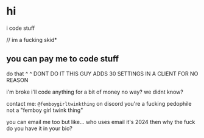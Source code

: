 # hi

i code stuff

// im a fucking skid*

## you can pay me to code stuff

do that ^
^ DONT DO IT THIS GUY ADDS 30 SETTINGS IN A CLIENT FOR NO REASON

i'm broke i'll code anything for a bit of money
no way? we didnt know?

contact me: `@femboygirltwinkthing` on discord
you're a fucking pedophile not a "femboy girl twink thing"

you can email me too but like... who uses email it's 2024
then why the fuck do you have it in your bio?



